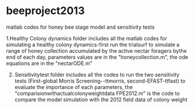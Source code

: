 beeproject2013
==============

matlab codes for honey bee stage model and sensitivity tests 

1.Healthy Colony dynamics folder includes all the matlab codes for simulating a healthy colony dynamics-first run the trialsurf to simulate a range of honey collection accumulated by the active nectar foragers bythe end of each day, parameters values are in the "honeycollection.m", the ode equations are in the "nectarODE.m"

2. Sensitivitytest folder includes all the codes to run the two sensitivity tests (First-global Morris Screening--ttmorris, second-EFAST-ttfast) to evaluate the importance of each parameters, the "comparisionwithactualcolonyweightdata FPE2012.m" is the code to compare the model simulation with the 2012 field data of colony weight 



